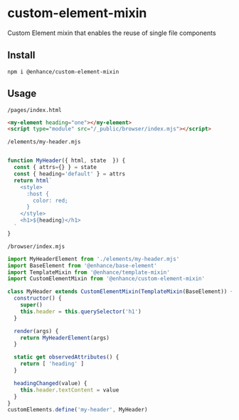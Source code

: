 # custom-element-mixin
Custom Element mixin that enables the reuse of single file components

## Install

`npm i @enhance/custom-element-mixin`

## Usage

`/pages/index.html`

```html
<my-element heading="one"></my-element>
<script type="module" src="/_public/browser/index.mjs"></script>
```

`/elements/my-header.mjs`

```javascript

function MyHeader({ html, state  }) {
  const { attrs={} } = state
  const { heading='default' } = attrs
  return html`
    <style>
      :host {
        color: red;
      }
    </style>
    <h1>${heading}</h1>
  `
}

```

`/browser/index.mjs`

```javascript
import MyHeaderElement from './elements/my-header.mjs'
import BaseElement from '@enhance/base-element'
import TemplateMixin from '@enhance/template-mixin'
import CustomElementMixin from '@enhance/custom-element-mixin'

class MyHeader extends CustomElementMixin(TemplateMixin(BaseElement)) {
  constructor() {
    super()
    this.header = this.querySelector('h1')
  }

  render(args) {
    return MyHeaderElement(args)
  }

  static get observedAttributes() {
    return [ 'heading' ]
  }

  headingChanged(value) {
    this.header.textContent = value
  }
}
customElements.define('my-header', MyHeader)
```

